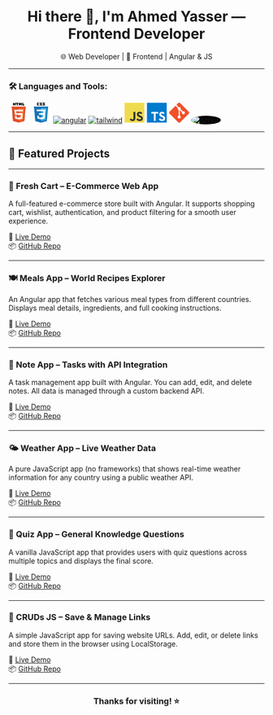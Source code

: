 <h1 align="center">Hi there 👋, I'm Ahmed Yasser — Frontend Developer</h1>

<p align="center">
  🌐 Web Developer | 🎯 Frontend | Angular & JS
</p>

<hr />

<h3 align="left">🛠 Languages and Tools:</h3>
<p align="left">
  <a href="#"><img src="https://raw.githubusercontent.com/devicons/devicon/master/icons/html5/html5-original-wordmark.svg" alt="html5" width="40"/></a>
  <a href="#"><img src="https://raw.githubusercontent.com/devicons/devicon/master/icons/css3/css3-original-wordmark.svg" alt="css3" width="40"/></a>
  <a href="#"><img src="https://angular.io/assets/images/logos/angular/angular.svg" alt="angular" width="40"/></a>
  <a href="#"><img src="https://www.vectorlogo.zone/logos/tailwindcss/tailwindcss-icon.svg" alt="tailwind" width="40"/></a>
  <a href="#"><img src="https://raw.githubusercontent.com/devicons/devicon/master/icons/javascript/javascript-original.svg" alt="javascript" width="40"/></a>
  <a href="#"><img src="https://raw.githubusercontent.com/devicons/devicon/master/icons/typescript/typescript-original.svg" alt="typescript" width="40"/></a>
  <a href="#"><img src="https://raw.githubusercontent.com/devicons/devicon/master/icons/git/git-original.svg" alt="git" width="40"/></a>
  <a href="#"><img src="https://img.icons8.com/ios-filled/50/ffffff/github.png" alt="github" width="40" style="background:#000;border-radius:50%;" /></a>
</p>

<hr />

<h2>🚀 Featured Projects</h2>

---

### 🛒 Fresh Cart – E-Commerce Web App
A full-featured e-commerce store built with Angular. It supports shopping cart, wishlist, authentication, and product filtering for a smooth user experience.

🔗 [Live Demo](https://e-commerce-navy-sigma.vercel.app/)  
📦 [GitHub Repo](https://github.com/ahmedYasser166/E-Commerce)

---

### 🍽️ Meals App – World Recipes Explorer
An Angular app that fetches various meal types from different countries. Displays meal details, ingredients, and full cooking instructions.

🔗 [Live Demo](https://meals-app-seven-bay.vercel.app/meals)  
📦 [GitHub Repo](https://github.com/ahmedYasser166/meals-app)

---

### 📝 Note App – Tasks with API Integration
A task management app built with Angular. You can add, edit, and delete notes. All data is managed through a custom backend API.

🔗 [Live Demo](https://note-app-three-tau.vercel.app/home)  
📦 [GitHub Repo](https://github.com/ahmedYasser166/Note-App)

---

### 🌤️ Weather App – Live Weather Data
A pure JavaScript app (no frameworks) that shows real-time weather information for any country using a public weather API.

🔗 [Live Demo](https://ahmedyasser166.github.io/weather-app/)  
📦 [GitHub Repo](https://github.com/ahmedYasser166/weather-app)

---

### 🧠 Quiz App – General Knowledge Questions
A vanilla JavaScript app that provides users with quiz questions across multiple topics and displays the final score.

🔗 [Live Demo](https://ahmedyasser166.github.io/Quis-app/)  
📦 [GitHub Repo](https://github.com/ahmedYasser166/Quis-app)

---

### 🧾 CRUDs JS – Save & Manage Links
A simple JavaScript app for saving website URLs. Add, edit, or delete links and store them in the browser using LocalStorage.

🔗 [Live Demo](https://ahmedyasser166.github.io/CRUDS-JS/)  
📦 [GitHub Repo](https://github.com/ahmedYasser166/CRUDS-JS)

---

<h3 align="center">Thanks for visiting! ⭐️</h3>
